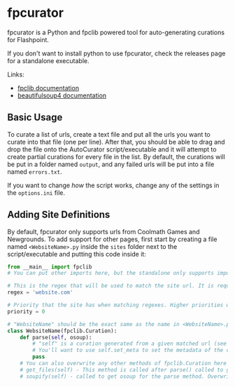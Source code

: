 # fpcurator
fpcurator is a Python and fpclib powered tool for auto-generating curations for Flashpoint.

If you don't want to install python to use fpcurator, check the releases page for a standalone executable.

Links:

- [fpclib documentation](https://xmgzx.github.io/apps/fpclib/)
- [beautifulsoup4 documentation](https://www.crummy.com/software/BeautifulSoup/bs4/doc/)



## Basic Usage

To curate a list of urls, create a text file and put all the urls you want to curate into that file (one per line). After that, you should be able to drag and drop the file onto the AutoCurator script/executable and it will attempt to create partial curations for every file in the list. By default, the curations will be put in a folder named `output`, and any failed urls will be put into a file named `errors.txt`.

If you want to change _how_ the script works, change any of the settings in the `options.ini` file.

## Adding Site Definitions

By default, fpcurator only supports urls from Coolmath Games and Newgrounds. To add support for other pages, first start by creating a file named `<WebsiteName>.py` inside the `sites` folder next to the script/executable and putting this code inside it:

```python
from __main__ import fpclib
# You can put other imports here, but the standalone only supports importing the following other libraries from __main__: sys, glob, os, logging, codecs, json, re, bs4, zipfile. Other imports require python to be installed on the host machine.

# This is the regex that will be used to match the site url. It is required!
regex = 'website.com'

# Priority that the site has when matching regexes. Higher priorities will be checked first. If left out, it is assumed to be 0.
priority = 0

# "WebsiteName" should be the exact same as the name in <WebsiteName>.py, otherwise fpclib will complain.
class WebsiteName(fpclib.Curation):
    def parse(self, osoup):
        # "self" is a curation generated from a given matched url (see fpclib.Curation in the fpclib documentation), while osoup is a beautifulsoup object generated from the html downloaded from the given matched url.
        # You'll want to use self.set_meta to set the metadata of the curation based upon the osoup object.
        pass
	# You can also overwrite any other methods of fpclib.Curation here to add custom functionality, including but not limited to:
    # get_files(self) - This method is called after parse() called to get the files specified by the launch commands of the curation and additional apps (by default). Overwrite it if you want to download other files into the curation (like for html files).
    # soupify(self) - called to get osoup for the parse method. Overwrite it if you need to provide specific information (like login info or a captcha token) to a webpage in order to access the page properly.
```
